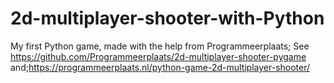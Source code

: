 # 2d-multiplayer-shooter-with-Python
My first Python game, made with the help from Programmeerplaats;
See https://github.com/Programmeerplaats/2d-multiplayer-shooter-pygame
and;https://programmeerplaats.nl/python-game-2d-multiplayer-shooter/
